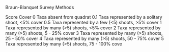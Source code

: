 Braun-Blanquet Survey Methods

Score	Cover
0	Taxa absent from quadrat
0.1	Taxa represented by a solitary shoot, <5% cover
0.5	Taxa represented by a few (<5) shoots, >5% cover
1	Taxa represented by many (>5) shoots, <5% cover
2	Taxa represented by many (>5) shoots, 5 - 25% cover
3	Taxa represented by many (>5) shoots, 25 - 50% cover
4	Taxa represented by many (>5) shoots, 50 - 75% cover
5	Taxa represented by many (>5) shoots, 75 - 100% cove